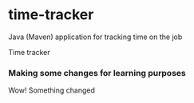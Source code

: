# time-tracker
Java (Maven) application for tracking time on the job

Time tracker

### Making some changes for learning purposes

Wow! Something changed